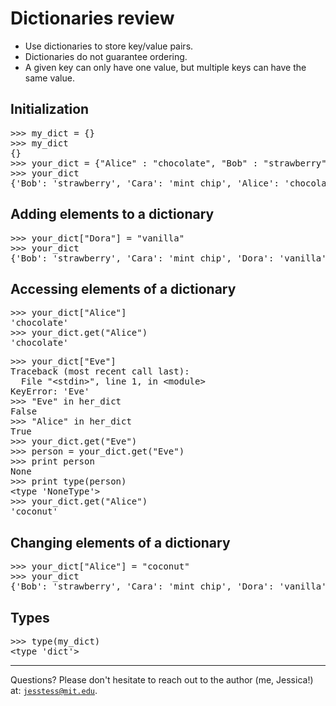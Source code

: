 # Dictionaries review

* Use dictionaries to store key/value pairs.
* Dictionaries do not guarantee ordering.
* A given key can only have one value, but multiple keys can have the same value.

## Initialization

<pre>
>>> my_dict = {}
>>> my_dict
{}
>>> your_dict = {"Alice" : "chocolate", "Bob" : "strawberry", "Cara" : "mint chip"}
>>> your_dict
{'Bob': 'strawberry', 'Cara': 'mint chip', 'Alice': 'chocolate'}
</pre>

## Adding elements to a dictionary

<pre>
>>> your_dict["Dora"] = "vanilla"
>>> your_dict
{'Bob': 'strawberry', 'Cara': 'mint chip', 'Dora': 'vanilla', 'Alice': 'chocolate'}
</pre>

## Accessing elements of a dictionary

<pre>
>>> your_dict["Alice"]
'chocolate'
>>> your_dict.get("Alice")
'chocolate'
</pre>

<pre>
>>> your_dict["Eve"]
Traceback (most recent call last):
  File "&lt;stdin&gt;", line 1, in &lt;module&gt;
KeyError: 'Eve'
>>> "Eve" in her_dict
False
>>> "Alice" in her_dict
True
>>> your_dict.get("Eve")
>>> person = your_dict.get("Eve")
>>> print person
None
>>> print type(person)
&lt;type 'NoneType'&gt;
>>> your_dict.get("Alice")
'coconut'
</pre>

## Changing elements of a dictionary

<pre>
>>> your_dict["Alice"] = "coconut"
>>> your_dict
{'Bob': 'strawberry', 'Cara': 'mint chip', 'Dora': 'vanilla', 'Alice': 'coconut'}
</pre>

## Types

<pre>
>>> type(my_dict)
&lt;type 'dict'&gt;
</pre>

---

Questions? Please don't hesitate to reach out to the author (me, Jessica!) at:
<code>jesstess@mit.edu</code>.
